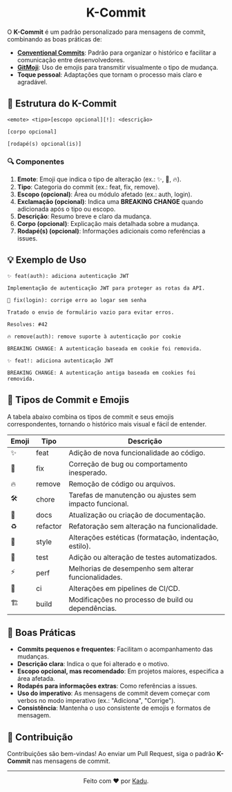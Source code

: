 <h1 align="center">K-Commit</h1>

O **K-Commit** é um padrão personalizado para mensagens de commit, combinando as boas práticas de:

- [**Conventional Commits**](https://www.conventionalcommits.org/pt-br/v1.0.0/): Padrão para organizar o histórico e facilitar a comunicação entre desenvolvedores.
- [**GitMoji**](https://gitmoji.dev/): Uso de emojis para transmitir visualmente o tipo de mudança.
- **Toque pessoal**: Adaptações que tornam o processo mais claro e agradável.

## 📐 Estrutura do K-Commit

```text
<emote> <tipo>[escopo opcional][!]: <descrição>

[corpo opcional]

[rodapé(s) opcional(is)]
```

### 🔍 Componentes

1. **Emote**: Emoji que indica o tipo de alteração (ex.: ✨, 🐛, 🔥).
2. **Tipo**: Categoria do commit (ex.: feat, fix, remove).
3. **Escopo (opcional)**: Área ou módulo afetado (ex.: auth, login).
4. **Exclamação (opcional)**: Indica uma **BREAKING CHANGE** quando adicionada após o tipo ou escopo.
5. **Descrição**: Resumo breve e claro da mudança.
6. **Corpo (opcional)**: Explicação mais detalhada sobre a mudança.
7. **Rodapé(s) (opcional)**: Informações adicionais como referências a issues.

## 💡 Exemplo de Uso

```text
✨ feat(auth): adiciona autenticação JWT

Implementação de autenticação JWT para proteger as rotas da API.
```

```text
🐛 fix(login): corrige erro ao logar sem senha

Tratado o envio de formulário vazio para evitar erros.

Resolves: #42
```

```text
🔥 remove(auth): remove suporte à autenticação por cookie

BREAKING CHANGE: A autenticação baseada em cookie foi removida.
```

```text
✨ feat!: adiciona autenticação JWT

BREAKING CHANGE: A autenticação antiga baseada em cookies foi removida.
```

## 🔄 **Tipos de Commit e Emojis**

A tabela abaixo combina os tipos de commit e seus emojis correspondentes, tornando o histórico mais visual e fácil de entender.

| **Emoji** | **Tipo** | **Descrição**                                           |
| --------- | -------- | ------------------------------------------------------- |
| ✨        | feat     | Adição de nova funcionalidade ao código.                |
| 🐛        | fix      | Correção de bug ou comportamento inesperado.            |
| 🔥        | remove   | Remoção de código ou arquivos.                          |
| 🛠️        | chore    | Tarefas de manutenção ou ajustes sem impacto funcional. |
| 📝        | docs     | Atualização ou criação de documentação.                 |
| ♻️        | refactor | Refatoração sem alteração na funcionalidade.            |
| 🎨        | style    | Alterações estéticas (formatação, indentação, estilo).  |
| 🧪        | test     | Adição ou alteração de testes automatizados.            |
| ⚡        | perf     | Melhorias de desempenho sem alterar funcionalidades.    |
| 🚀        | ci       | Alterações em pipelines de CI/CD.                       |
| 🏗️        | build    | Modificações no processo de build ou dependências.      |

## 🧾 **Boas Práticas**

- **Commits pequenos e frequentes**: Facilitam o acompanhamento das mudanças.
- **Descrição clara**: Indica o que foi alterado e o motivo.
- **Escopo opcional, mas recomendado**: Em projetos maiores, especifica a área afetada.
- **Rodapés para informações extras**: Como referências a issues.
- **Uso do imperativo**: As mensagens de commit devem começar com verbos no modo imperativo (ex.: "Adiciona", "Corrige").
- **Consistência**: Mantenha o uso consistente de emojis e formatos de mensagem.

## 🤝 **Contribuição**

Contribuições são bem-vindas! Ao enviar um Pull Request, siga o padrão **K-Commit** nas mensagens de commit.

---

<p align="center">
Feito com ❤️ por <a href="https://github.com/KaduKessler" target="_blank">Kadu</a>.
</p>
